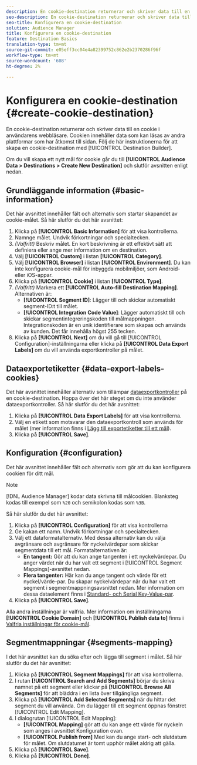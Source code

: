 ```yaml
---
description: En cookie-destination returnerar och skriver data till en cookie i användarens webbläsare. Cookien innehåller data som kan läsas av andra plattformar som har åtkomst till sidan. Följ de här instruktionerna för att skapa en cookie-destination med [!UICONTROL Destination Builder].
seo-description: En cookie-destination returnerar och skriver data till en cookie i användarens webbläsare. Cookien innehåller data som kan läsas av andra plattformar som har åtkomst till sidan. Följ de här instruktionerna för att skapa en cookie-destination med [!UICONTROL Destination Builder].
seo-title: Konfigurera en cookie-destination
solution: Audience Manager
title: Konfigurera en cookie-destination
feature: Destination Basics
translation-type: tm+mt
source-git-commit: e05eff3cc04e4a82399752c862e2b2370286f96f
workflow-type: tm+mt
source-wordcount: '608'
ht-degree: 2%

---
```



# Konfigurera en cookie-destination {#create-cookie-destination}

En cookie-destination returnerar och skriver data till en cookie i användarens webbläsare. Cookien innehåller data som kan läsas av andra plattformar som har åtkomst till sidan. Följ de här instruktionerna för att skapa en cookie-destination med [!UICONTROL Destination Builder].

<!-- create-cookie-destination.xml -->

Om du vill skapa ett nytt mål för cookie går du till **[!UICONTROL Audience Data > Destinations > Create New Destination]** och slutför avsnitten enligt nedan.

## Grundläggande information {#basic-information}

Det här avsnittet innehåller fält och alternativ som startar skapandet av cookie-målet. Så här slutför du det här avsnittet:

1. Klicka på **[!UICONTROL Basic Information]** för att visa kontrollerna.
2. Namnge målet. Undvik förkortningar och specialtecken.
3. *(Valfritt)* Beskriv målet. En kort beskrivning är ett effektivt sätt att definiera eller ange mer information om en destination.
4. Välj **[!UICONTROL Custom]** i listan **[!UICONTROL Category]**.
5. Välj **[!UICONTROL Browser]** i listan **[!UICONTROL Environment]**. Du kan inte konfigurera cookie-mål för inbyggda mobilmiljöer, som Android- eller iOS-appar.
6. Klicka på **[!UICONTROL Cookie]** i listan **[!UICONTROL Type]**.
7. *(Valfritt)* Markera ett  **[!UICONTROL Auto-fill Destination Mapping]**. Alternativen är:
   * **[!UICONTROL Segment ID]**: Lägger till och skickar automatiskt segment-ID:t till målet.
   * **[!UICONTROL Integration Code Value]**: Lägger automatiskt till och skickar segmentintegreringskoden till målmappningen. Integrationskoden är en unik identifierare som skapas och används av kunden. Det får innehålla högst 255 tecken.
8. Klicka på **[!UICONTROL Next]** om du vill gå till [!UICONTROL Configuration]-inställningarna eller klicka på **[!UICONTROL Data Export Labels]** om du vill använda exportkontroller på målet.

## Dataexportetiketter {#data-export-labels-cookies}

Det här avsnittet innehåller alternativ som tillämpar [dataexportkontroller](../../features/data-export-controls.md) på en cookie-destination. Hoppa över det här steget om du inte använder dataexportkontroller. Så här slutför du det här avsnittet:

1. Klicka på **[!UICONTROL Data Export Labels]** för att visa kontrollerna.
2. Välj en etikett som motsvarar den dataexportkontroll som används för målet (mer information finns i [Lägg till exportetiketter till ett mål](/help/using/features/destinations/add-data-export-labels.md)).
3. Klicka på **[!UICONTROL Save]**.

## Konfiguration {#configuration}

Det här avsnittet innehåller fält och alternativ som gör att du kan konfigurera cookien för ditt mål.

>[!NOTE]
>
>[!DNL Audience Manager] kodar data skrivna till målcookien. Blanksteg kodas till exempel som `%20` och semikolon kodas som `%3B`.

Så här slutför du det här avsnittet:

1. Klicka på **[!UICONTROL Configuration]** för att visa kontrollerna
1. Ge kakan ett namn. Undvik förkortningar och specialtecken.
1. Välj ett dataformatalternativ. Med dessa alternativ kan du välja avgränsare och avgränsare för nyckelvärdepar som skickar segmentdata till ett mål. Formatalternativen är:
   * **En tangent:** Gör att du kan ange tangenten i ett nyckelvärdepar. Du anger värdet när du har valt ett segment i [!UICONTROL Segment Mappings]-avsnittet nedan.
   * **Flera tangenter:** Här kan du ange tangent och värde för ett nyckel/värde-par. Du skapar nyckelvärdepar när du har valt ett segment i segmentmappningsavsnittet nedan.
Mer information om dessa dataelement finns i [Standard- och Serial Key-Value-par](../../features/destinations/key-value-pairs.md).
1. Klicka på **[!UICONTROL Save]**.

Alla andra inställningar är valfria. Mer information om inställningarna **[!UICONTROL Cookie Domain]** och **[!UICONTROL Publish data to]** finns i [Valfria inställningar för cookie-mål](/help/using/features/destinations/cookie-destination-options.md).

## Segmentmappningar {#segments-mapping}

I det här avsnittet kan du söka efter och lägga till segment i målet. Så här slutför du det här avsnittet:

1. Klicka på **[!UICONTROL Segment Mappings]** för att visa kontrollerna.
1. I rutan **[!UICONTROL Search and Add Segments]** börjar du skriva namnet på ett segment eller klickar på **[!UICONTROL Browse All Segments]** för att bläddra i en lista över tillgängliga segment.
1. Klicka på **[!UICONTROL Add Selected Segments]** när du hittar det segment du vill använda. Om du lägger till ett segment öppnas fönstret [!UICONTROL Edit Mapping].
1. I dialogrutan [!UICONTROL Edit Mapping]:
   * **[!UICONTROL Mapping]** gör att du kan ange ett värde för nyckeln som anges i avsnittet Konfiguration ovan.
   * **[!UICONTROL Publish from]** Med kan du ange start- och slutdatum för målet. Om slutdatumet är tomt upphör målet aldrig att gälla.
1. Klicka på **[!UICONTROL Save]**.
1. Klicka på **[!UICONTROL Done]**.